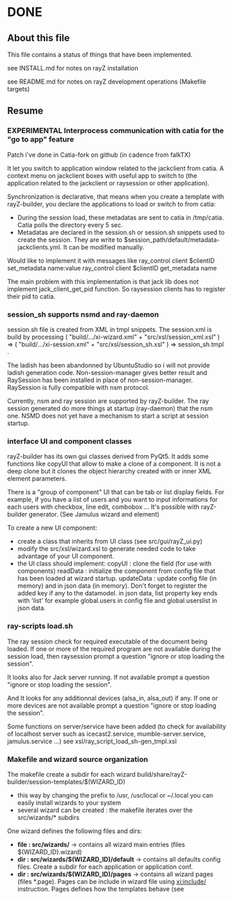 # DONE

## About this file

This file contains a status of things that have been implemented.

see INSTALL.md for notes on rayZ installation

see README.md for notes on rayZ development operations (Makefile targets)

## Resume

### EXPERIMENTAL Interprocess communication with catia for the "go to app" feature 

Patch i've done in Catia-fork on github (in cadence from falkTX)

It let you switch to application window related to the jackclient from catia.
A context menu on jackclient boxes with useful app to switch to (the application related to the jackclient or raysession or other application).

Synchronization is declarative, that means when you create a template with rayZ-builder, you declare the applications to load or switch to from catia:

- During the session load, these metadatas are sent to catia in /tmp/catia. Catia polls the directory every 5 sec.
- Metadatas are declared in the session.sh or session.sh snippets used to create the session. 
  They are write to $session_path/default/metadata-jackclients.yml. It can be modified manually.
  
Would like to implement it with messages like
ray_control client $clientID set_metadata name:value
ray_control client $clientID get_metadata name

The main problem with this implementation is that jack lib does not implement jack_client_get_pid function. So raysession clients has to register their pid to catia.

### session_sh supports nsmd and ray-daemon

session.sh file is created from XML in tmpl snippets. The session.xml is build by processing ( "build/.../xi-wizard.xml" + "src/xsl/session_xml.xsl" ) => ( "build/.../xi-session.xml" + "src/xsl/session_sh.xsl" ) => session_sh.tmpl .

The ladish has been abandonned by UbuntuStudio so i will not provide ladish generation code. Non-session-manager gives better result and RaySession has been installed in place of non-session-manager. RaySession is fully compatible with nsm protocol.

Currently, nsm and ray session are supported by rayZ-builder. The ray session generated do more things at startup (ray-daemon) that the nsm one. NSMD does not yet have a mechanism to start a script at session startup.

### interface UI and component classes

rayZ-builder has its own gui classes derived from PyQt5. It adds some functions like copyUI that allow to make a clone of a component. It is not a deep clone but it clones the object hierarchy created with <field/> or <group/> inner XML element parameters.

There is a "group of component" UI that can be tab or list display fields. 
For example, if you have a list of users and you want to input informations for each users with checkbox, line edit, combobox ... It's possible with rayZ-builder generator. (See Jamulus wizard and <group/> element)

To create a new UI component:
- create a class that inherits from UI class (see src/gui/rayZ_ui.py)
- modify the src/xsl/wizard.xsl to generate needed code to take advantage of your UI component.
- the UI class should implement:
copyUI : clone the field (for use with <group/> components)
readData : initialize the component from config file that has been loaded at wizard startup.
updateData : update config file (in memory) and in json data (in memory). Don't forget to register the added key if any to the datamodel.
in json data, list property key ends with 'list' for example global.users in config file and global.userslist in json data.

### ray-scripts load.sh

The ray session check for required executable of the document being loaded. If one or more of the required program are not available during the session load, then raysession prompt a question "ignore or stop loading the session".

It looks also for Jack server running. If not available prompt a question "ignore or stop loading the session".

And It looks for any additionnal devices (alsa_in, alsa_out) if any. If one or more devices are not available prompt a question "ignore or stop loading the session".

Some functions on server/service have been added (to check for availability of localhost server such as icecast2.service, mumble-server.service, jamulus.service ...)
see xsl/ray_script_load_sh-gen_tmpl.xsl

### Makefile and wizard source organization

The makefile create a subdir for each wizard build/share/rayZ-builder/session-templates/$(WIZARD_ID)

- this way by changing the prefix to /usr, /usr/local or ~/.local you can easily install wizards to your system
- several wizard can be created : the makefile iterates over the src/wizards/* subdirs
        
One wizard defines the following files and dirs:

- **file : src/wizards/**                         -> contains all wizard main entries (files $(WIZARD_ID).wizard)
- **dir : src/wizards/$(WIZARD_ID)/default**      -> contains all defaults config files. Create a subdir for each application or application conf.
- **dir : src/wizards/$(WIZARD_ID)/pages**        -> contains all wizard pages (files *.page). Pages can be include in wizard file using <xi:include/> instruction.
                                                     Pages defines how the templates behave (see <template/> and <template-snippet/> elements).
- **dir : src/wizards/$(WIZARD_ID)/snippets**     -> contains template snippets (files *.tmpl_snippet) use by pages to generate their conf (session.sh, patch_xml)
- **dir : src/wizards/$(WIZARD_ID)/tmpl**         -> Cheetah templates (files *.tmpl). Create one when you need to fill a configuration file depending on user inputs. Those files should go to a .config path
- **dir : src/wizards/$(WIZARD_ID)/test-data**    -> contains a datamodel.json that can be use by Makefile to test a template
- **dir : src/wizards/$(WIZARD_ID)/xsl**          -> contains custom added or custom xsl ... (Makefile has to be modified for each custom xsl added)
- **dir : src/wizards/$(WIZARD_ID)/ray-scripts**  -> contains ray session scripts. They let you define custom behaviour during the session load, save or close operation
    
Global dirs:

- **xsd** : contains schema definition (constraints on wizards XML declaration)
- **xsl** : contains xsl file that are used by all wizards
- **gui** : contains custom UI components
- **bin** : contains wrapper scripts used by the created session 
      
### file types from rayZ-builder project

Document file types: 

- wizard files ***.wizard** : XML file containing a wizard declaration. It can include *.page
- page files ***.page** : XML file containing a page declaration. It can include *.tmpl_snippet
- tmpl snippet files ***.tmpl_snippet** : Cheetah template snippet for session_sh and patch_xml of a page. A Cheetah snippet can be reused by several pages
- tmpl files ***.tmpl** : Cheetah Cheetah template for configuration files creation

wizard, page and tmpl_snippet have to be in the same directory when combined to a single xml (done in the Makefile) because of <xi:include/> XML processing instructions.

a wizard is composed of one or more setup pages.
Before walking through the wizard steps, the final user selects the pages (applications related) he wants to use.

- Each wizard page is required or optional. The optional page can be added to the wizard steps by the user.
- Group of optional pages can be created. The user select one of these page.

### Declarative XML

Declarative XML file means that you input an XML file and this XML will be processed by the Makefile to generate a wizard and template python classes.

The XML file format is a schema that contains wizard informations such as title, description, author, keywords, category, version, software requirements as well as pages and templates description.
